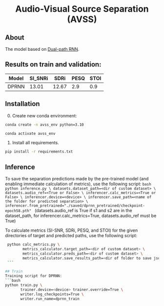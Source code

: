 <h1 align="center">Audio-Visual Source Separation (AVSS)</h1>

## About

The model based on [Dual-path RNN](https://arxiv.org/abs/1910.06379).

<!-- See [wandb report](https://wandb.ai/dungeon_as_fate/pytorch_template_asr_example). -->

## Results on train and validation:

| Model  | SI_SNRi | SDRi  | PESQ | STOI |
|--------|---------|-------|------|------|
| DPRNN  | 13.01   | 12.67 | 2.9  | 0.9  |

## Installation

0. Create new conda environment:
```bash
conda create -n avss_env python=3.10

conda activate avss_env
``` 

1. Install all requirements.
```bash
pip install -r requirements.txt
```

## Inference
   To save the separation predictions made by the pre-trained model (and enabling immediate calculation of metrics), use the following script:
    ```bash
    python inference.py \
           datasets.dataset_path=<dir of custom dataset> \
           datasets.audio_ref=<True or False> \
           inferencer.calc_metrics=<True or False> \
           inferencer.device=<device> \
           inferencer.save_path=<name of the folder for predicted separation> \
           inferencer.from_pretrained="./saved/dprnn_pretrained/checkpoint-epoch58.pth"
    ```
   (datasets.audio_ref is True if s1 and s2 are in the dataset_path, for inferencer.calc_metrics=True, datasets.audio_ref must be True)

   To calculate metrics (SI-SNR, SDRi, PESQ, and STOI) for the given directories of target and predicted paths, use the following script:
   ```bash
    python calc_metrics.py \
           metrics_calculator.target_path=<dir of custom dataset> \
           metrics_calculator.preds_path=<dir of custom dataset> \
           metrics_calculator.save_results_path=<dir of folder to save json with results>
    ```

## Train
   Training script for DPRNN:
   ```bash
   python train.py \
          trainer.device=<device> trainer.override=True \
          writer.log_checkpoints=True \
          writer.run_name=dprnn_train
   ```
